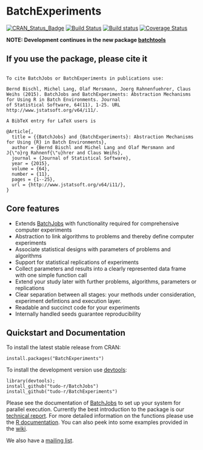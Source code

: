 # BatchExperiments

[![CRAN_Status_Badge](http://www.r-pkg.org/badges/version/BatchExperiments)](http://cran.r-project.org/web/packages/BatchExperiments)
[![Build Status](https://travis-ci.org/tudo-r/BatchExperiments.png)](https://travis-ci.org/tudo-r/BatchExperiments)
[![Build status](https://ci.appveyor.com/api/projects/status/f9052xe5y3njcudd/branch/master?svg=true)](https://ci.appveyor.com/project/mllg/batchexperiments/branch/master)
[![Coverage Status](https://coveralls.io/repos/tudo-r/BatchExperiments/badge.svg)](https://coveralls.io/r/tudo-r/BatchExperiments)

**NOTE: Development continues in the new package [batchtools](https://github.com/mllg/batchtools)**


## If you use the package, please cite it
  ```

To cite BatchJobs or BatchExperiments in publications use:

  Bernd Bischl, Michel Lang, Olaf Mersmann, Joerg Rahnenfuehrer, Claus Weihs (2015). BatchJobs and BatchExperiments: Abstraction Mechanisms for Using R in Batch Environments. Journal
  of Statistical Software, 64(11), 1-25. URL http://www.jstatsoft.org/v64/i11/.

A BibTeX entry for LaTeX users is

  @Article{,
    title = {{BatchJobs} and {BatchExperiments}: Abstraction Mechanisms for Using {R} in Batch Environments},
    author = {Bernd Bischl and Michel Lang and Olaf Mersmann and J{\"o}rg Rahnenf{\"u}hrer and Claus Weihs},
    journal = {Journal of Statistical Software},
    year = {2015},
    volume = {64},
    number = {11},
    pages = {1--25},
    url = {http://www.jstatsoft.org/v64/i11/},
  }
  ```

## Core features
* Extends [BatchJobs](https://github.com/tudo-r/BatchJobs) with functionality required for comprehensive computer experiments
* Abstraction to link algorithms to problems and thereby define computer experiments
* Associate statistical designs with parameters of problems and algorithms
* Support for statistical replications of experiments
* Collect parameters and results into a clearly represented data frame with one simple function call
* Extend your study later with further problems, algorithms, parameters or replications
* Clear separation between all stages: your methods under consideration, experiment defintions and execution layer.
* Readable and succinct code for your experiments
* Internally handled seeds guarantee reproducibility


## Quickstart and Documentation
To install the latest stable release from CRAN:
```splus
install.packages("BatchExperiments")
```
To install the development version use [devtools](http://cran.r-project.org/web/packages/devtools):
```splus
library(devtools);
install_github("tudo-r/BatchJobs")
install_github("tudo-r/BatchExperiments")
```
Please see the documentation of [BatchJobs](https://github.com/tudo-r/BatchJobs) to set up your system for parallel execution.
Currently the best introduction to the package is our [technical report](http://sfb876.tu-dortmund.de/PublicPublicationFiles/bischl_etal_2012a.pdf).
For more detailed information on the functions please use the [R documentation](http://tudo-r.github.io/BatchExperiments/).
You can also peek into some examples provided in the [wiki](../../wiki).

We also have a [mailing list](http://groups.google.com/group/batchjobs).

